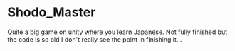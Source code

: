 # Shodo_Master

Quite a big game on unity where you learn Japanese.
Not fully finished but the code is so old I don't really see the point in finishing it...
